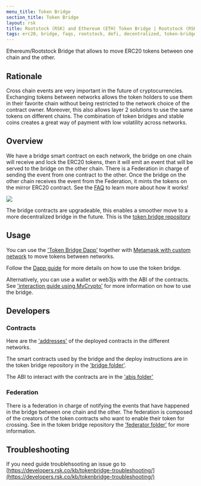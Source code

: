 ```yaml
---
menu_title: Token Bridge
section_title: Token Bridge
layout: rsk
title: Rootstock (RSK) and Ethereum (ETH) Token Bridge | Rootstock (RSK)
tags: erc20, bridge, faqs, rootstock, defi, decentralized, token-bridge, tokens, quick-start, guides, tutorial, testnet, networks, dapps, tools, rsk, ethereum, eth, rbtc, smart-contracts, install, get-started, how-to, mainnet, testnet, sidechain, contracts, swaps
---
```


Ethereum/Rootstock Bridge that allows to move ERC20 tokens between one chain and the other.

## Rationale

Cross chain events are very important in the future of cryptocurrencies. Exchanging tokens between networks allows the token holders to use them in their favorite chain without being restricted to the network choice of the contract owner. Moreover, this also allows layer 2 solutions to use the same tokens on different chains. The combination of token bridges and stable coins creates a great way of payment with low volatility across networks.

## Overview

We have a bridge smart contract on each network, the bridge on one chain will receive and lock the ERC20 tokens, then it will emit an event that will be served to the bridge on the other chain. There is a Federation in charge of sending the event from one contract to the other. Once the bridge on the other chain receives the event from the Federation, it mints the tokens on the mirror ERC20 contract.
See the [FAQ](/tools/tokenbridge/faq/) to learn more about how it works!

<img src="/assets/img/tools/tokenbridge/token-bridge-diagram.jpg"/>


The bridge contracts are upgradeable, this enables a smoother move to a more decentralized bridge in the future. This is the
[token bridge repository](https://github.com/rsksmart/tokenbridge)

## Usage

You can use the ['Token Bridge Dapp'](https://tokenbridge.rsk.co/) together with [Metamask with custom network](https://developers.rsk.co/develop/apps/wallets/metamask/) to move tokens between networks.

Follow the [Dapp guide](/tools/tokenbridge/dappguide/) for more details on how to use the token bridge.

Alternatively, you can use a wallet or web3js with the ABI of the contracts. See ['interaction guide using MyCrypto'](/tools/tokenbridge/usingmycrypto/) for more information on how to use the bridge.


## Developers

### Contracts

Here are the ['addresses'](/tools/tokenbridge/contractaddresses/) of the deployed contracts in the different networks.

The smart contracts used by the bridge and the deploy instructions are in the token bridge repository in the ['bridge folder'](https://github.com/rsksmart/tokenbridge/tree/master/bridge/).

The ABI to interact with the contracts are in the ['abis folder'](https://github.com/rsksmart/tokenbridge/tree/master/bridge/abi)


### Federation

There is a federation in charge of notifying the events that have happened in the bridge between one chain and the other. The federation is composed of the creators of the token contracts who want to enable their token for crossing.
See in the token bridge repository the ['federator folder'](https://github.com/rsksmart/tokenbridge/tree/master/federator) for more information.


## Troubleshooting

If you need guide troublehsooting an issue go to [https://developers.rsk.co/kb/tokenbridge-troubleshooting/](https://developers.rsk.co/kb/tokenbridge-troubleshooting/)
